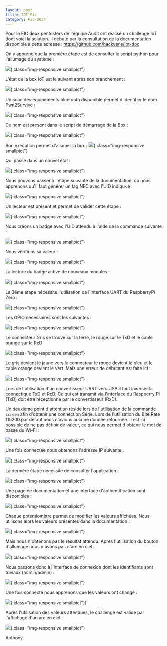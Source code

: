 ```yaml
---
layout: post
title: IOT Fic
category: Fic-2024
---
```


Pour le FIC deux pentesters de l'équipe Audit ont réalisé un challenge IoT dont voici la solution.
Il débute par la consultation de la documentation disponible à cette adresse : https://github.com/hackvens/iot-doc

On y apprend que la première étape est de consulter le script python pour l'allumage du système :

![](/assets/img/fic2024/iotfic/Challenge-IoT-FIC-2024_image_1_20240415062411.png){:class="img-responsive smallpict"}

L'état de la box IoT est le suivant après son branchement :

![](/assets/img/fic2024/iotfic/Challenge-IoT-FIC-2024_image_2_20240415062411.png){:class="img-responsive smallpict"}

Un scan des équipements bluetooth disponible permet d’identifier le nom Pwn2Survive :

![](/assets/img/fic2024/iotfic/Challenge-IoT-FIC-2024_image_3_20240415062411.png){:class="img-responsive smallpict"}

Ce nom est présent dans le script de démarrage de la Box :

![](/assets/img/fic2024/iotfic/Challenge-IoT-FIC-2024_image_4_20240415062143.png){:class="img-responsive smallpict"}

Son exécution permet d'allumer la box :
![](/assets/img/fic2024/iotfic/Challenge-IoT-FIC-2024_image_4_20240415062411.png){:class="img-responsive smallpict"}

Qui passe dans un nouvel état :

![](/assets/img/fic2024/iotfic/Challenge-IoT-FIC-2024_image_5_20240415062411.png){:class="img-responsive smallpict"}

Nous pouvons passer à l'étape suivante de la documentation, où nous apprenons qu'il faut générer un tag NFC avec l'UID indiqu<é :

![](/assets/img/fic2024/iotfic/Challenge-IoT-FIC-2024_image_6_20240415062411.png){:class="img-responsive smallpict"}

Un lecteur est présent et permet de valider cette étape :

![](/assets/img/fic2024/iotfic/Challenge-IoT-FIC-2024_image_7_20240415062411.png){:class="img-responsive smallpict"}

Nous créons un badge avec l'UID attendu à l'aide de la commande suivante :

![](/assets/img/fic2024/iotfic/Challenge-IoT-FIC-2024_image_8_20240415062411.png){:class="img-responsive smallpict"}

Nous vérifions sa valeur :

![](/assets/img/fic2024/iotfic/Challenge-IoT-FIC-2024_image_9_20240415062411.png){:class="img-responsive smallpict"}

La lecture du badge active de nouveaux modules :

![](/assets/img/fic2024/iotfic/Challenge-IoT-FIC-2024_image_10_20240415062411.png){:class="img-responsive smallpict"}

La 3ème étape nécessite l'utilisation de l'interface UART du RaspberryPi Zero :

![](/assets/img/fic2024/iotfic/Challenge-IoT-FIC-2024_image_10_20240415062157.png){:class="img-responsive smallpict"}

Les GPIO nécessaires sont les suivantes :

![](/assets/img/fic2024/iotfic/Challenge-IoT-FIC-2024_image_11_20240415062411.png){:class="img-responsive smallpict"}

Le connecteur Gris se trouve sur la terre, le rouge sur le TxD et le cable orange sur le RxD

![](/assets/img/fic2024/iotfic/Challenge-IoT-FIC-2024_image_12_20240415062411.png){:class="img-responsive smallpict"}

Le gris devient le jaune vers le connecteur le rouge devient le bleu et le cable orange devient le vert.
Mais une erreur de débutant est faite ici :

![](/assets/img/fic2024/iotfic/Challenge-IoT-FIC-2024_image_13_20240415062411.png){:class="img-responsive smallpict"}

Lors de l'utilisation d'un convertisseur UART vers USB il faut inverser la connectique TxD et RxD.
Ce qui est transmit via l'interface du Raspberry Pi (TxD) doit être réceptionné par le convertisseur (RxD).

Un deuxième point d'attention réside lors de l'utilisation de la commande `screen` afin d'obtenir une connection Série.
Lors de l'utilisation du Bite Rate 115200 par défaut nous n'avions aucune donnée retournée.
Il est ici possible de ne pas définir de valeur, ce qui nous permet d'obtenir le mot de passe du Wi-Fi :

![](/assets/img/fic2024/iotfic/Challenge-IoT-FIC-2024_image_16_20240411100230.png){:class="img-responsive smallpict"}

Une fois connectée nous obtenons l'adresse IP suivante :

![](/assets/img/fic2024/iotfic/Challenge-IoT-FIC-2024_image_15_20240415062046.png){:class="img-responsive smallpict"}

La dernière étape nécessite de consulter l'application :

![](/assets/img/fic2024/iotfic/Challenge-IoT-FIC-2024_image_14_20240415062411.png){:class="img-responsive smallpict"}

Une page de documentation et une interface d'authentification sont disponibles :

![](/assets/img/fic2024/iotfic/Challenge-IoT-FIC-2024_image_15_20240415062411.png){:class="img-responsive smallpict"}

Chaque potentiomètre permet de modifier les valeurs affichées.
Nous utilisons alors les valeurs présentes dans la documentation :

![](/assets/img/fic2024/iotfic/Challenge-IoT-FIC-2024_image_16_20240415062411.png){:class="img-responsive smallpict"}

Mais nous n'obtenons pas le résultat attendu.
Après l'utilisation du bouton d'allumage nous n'avons pas d'arc en ciel :

![](/assets/img/fic2024/iotfic/Challenge-IoT-FIC-2024_image_17_20240415062411.png){:class="img-responsive smallpict"}

Nous passons donc à l'interface de connexion dont les identifiants sont triviaux (admin/admin) :

![](/assets/img/fic2024/iotfic/Challenge-IoT-FIC-2024_image_18_20240415062411.png){:class="img-responsive smallpict"}

Une fois connecté nous apprenons que les valeurs ont changé :

![](/assets/img/fic2024/iotfic/Challenge-IoT-FIC-2024_image_19_20240415062411.png){:class="img-responsive smallpict"})

Après l'utilisation des valeurs attendues, le challenge est validé par l'affichage d'un arc en ciel :

![](/assets/img/fic2024/iotfic/Challenge-IoT-FIC-2024_image_21_20240411100624.png){:class="img-responsive smallpict"}

Anthony.
